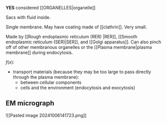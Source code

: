 **YES** considered [[ORGANELLES|organelle]]  

Sacs with fluid inside.  

Single membrane. May have coating made of [[clathrin]].
Very small.

Made by [[Rough endoplasmic reticulum (RER) |RER]], [[Smooth endoplasmic reticulum (SER)|SER]], and [[Golgi apparatus]]. Can also pinch off of other membranous organelles or the [[Plasma membrane|plasma membrane]] during endocytosis.

$f(x)$:
- transport materials (because they may be too large to pass directly through the plasma membrane):
	- between cellular components
	- cells and the environment (endocytosis and exocytosis)
## EM micrograph
![[Pasted image 20241006141723.png]]